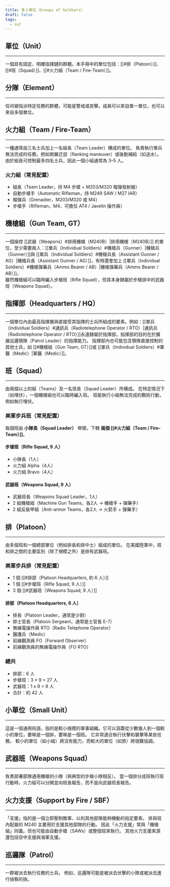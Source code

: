 ```yaml
---
title: 多人單位（Groups of Soldiers）
draft: false
tags:
  - sut
---
```

## 單位（Unit）
---
一個具有固定、明確指揮鏈的群體。本手冊中的單位包括：[[#排（Platoon）]]、[[#班（Squad）]]、[[#火力組（Team / Fire-Team）]]。

## 分隊（Element）
---
任何被指派特定任務的群體，可能是警戒或突擊。成員可以來自單一單位，也可以來自多個單位。

## 火力組（Team / Fire-Team）
---
一種通常由三名士兵加上一名組長（Team Leader）構成的單位。  負責執行單兵無法完成的任務，例如側翼迂迴（flanking maneuver）或後勤補給（如送水）。  由於組長可控制最多四名士兵，因此一個小組通常為 3–5 人。
### 火力組（常見配置）
- 組長（Team Leader，持 M4 步槍 + M203/M320 榴彈發射器）
- 自動步槍手（Automatic Rifleman，持 M249 SAW / M27 IAR）
- 榴彈兵（Grenadier，M203/M320 或 M4）
- 步槍手（Rifleman，M4，可擔任 AT4 / Javelin 操作員）

## 機槍組（Gun Team, GT）
---
一個操控 [[武器（Weapons）#排用機槍（M240B）|排用機槍（M240B）]] 的單位，至少需要兩人：[[單兵（Individual Soldiers）#機槍兵（Gunner）|機槍兵（Gunner）]]與 [[單兵（Individual Soldiers）#機槍兵長（Assistant Gunner / AG）|機槍兵長（Assistant Gunner / AG）]]，有時還會加上 [[單兵（Individual Soldiers）#機槍彈藥兵（Ammo Bearer / AB）|機槍彈藥兵（Ammo Bearer / AB）]]。  
雖然機槍組可以臨時編入步槍班（Rifle Squad），但其本身隸屬於步槍排中的武器班（Weapons Squad）。

## 指揮部（Headquarters / HQ）
---
一個單位內由最高指揮層與直接受其指揮的士兵所組成的要素。例如：[[單兵（Individual Soldiers）#通訊兵（Radiotelephone Operator / RTO）|通訊兵（Radiotelephone Operator / RTO）]]永遠隸屬於指揮部。指揮部的目的在於擴展巡邏領隊（Patrol Leader）的指揮能力。  指揮部內也可能包含領隊直接控制的其他士兵，如 [[#機槍組（Gun Team, GT）]]或 [[單兵（Individual Soldiers）#軍醫（Medic）|軍醫（Medic）]]。

## 班（Squad）
---
由兩個以上的組（Teams）及一名班長（Squad Leader）所構成。 在特定情況下（如埋伏），一個機槍組也可以臨時編入班。 班能執行小組無法完成的戰術行動，例如執行埋伏。
### 美軍步兵班（常見配置）
每個班由 **小隊長（Squad Leader）** 帶領，下轄 **兩個 [[#火力組（Team / Fire-Team）]]**。
#### 步槍班（Rifle Squad, 9 人）
- 小隊長（1人）
- 火力組 Alpha（4人）
- 火力組 Bravo（4人）
#### 武器班（Weapons Squad, 9 人）
- 武器班長（Weapons Squad Leader，1人）
- 2 組機槍組（Machine Gun Teams，各2人 → 機槍手 + 彈藥手）
- 2 組反裝甲組（Anti-armor Teams，各2人 → 火箭手 + 彈藥手）

## 排（Platoon）
---
由多個班和一個總部單位（例如排長和排中士）組成的單位。 在美國陸軍中，班和排之間的主要區別（除了規模之外）是排有武器班。 
### 美軍步兵排（常見配置）
- 1 個 [[#排部（Platoon Headquarters, 約 6 人）]]
- 1 個 [[#步槍班（Rifle Squad, 9 人）]]
- 3 個 [[#武器班（Weapons Squad, 9 人）]]
#### 排部（Platoon Headquarters, 6 人）
- 排長（Platoon Leader，通常是少尉）
- 排士官長（Platoon Sergeant，通常是士官長 E-7）
- 無線電操作員 RTO（Radio Telephone Operator）
- 醫護兵（Medic）
- 前線觀測員 FO（Forward Observer）
- 前線觀測員的無線電操作員（FO RTO）
### 總共
- 排部：6 人
- 步槍班：3 × 9 = 27 人
- 武器班：1 x 9 = 9 人
- 合計：約 42 人

## 小單位（Small Unit）
---
這是一個通用術語，指的是較小規模的軍事組織。它可以涵蓋從少數幾人到一個較小的單位，要嘛是一個排，要嘛是一個班。 它非常適合執行伏擊和襲擊等某些任務。 較小的單位（如小組）將沒有能力，而較大的單位（如旅）將很難協調。

## 武器班（Weapons Squad）
---
負責部署部隊通用機槍的小隊（與典型的步槍小隊相反）。 當一個排分成班執行班行動時，火力組可以分開並向班長報告，而不是向武器班長報告。

## 火力支援（Support by Fire / SBF）
---
「支援」指的是一個立即壓制敵軍、以利其他部隊能夠機動的指定要素。  排與班內配屬的 M240 主要用於支援其他部隊的行動。  因此「火力支援」常與「機槍組」同義。但也可能由自動步槍（SAWs）或整個班來執行。  其他火力支援來源還包括空中支援與海軍支援。

## 巡邏隊（Patrol）
---
一群被派去執行任務的士兵。 例如，巡邏隊可能是被派去伏擊的小隊或被派去進行偵察的排。

